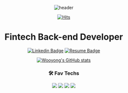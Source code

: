 <div align="center">
 
![header](https://capsule-render.vercel.app/api?type=cylinder&color=auto&height=150&section=header&text=WooYong%20An&fontSize=50&animation=twinkling)

[![Hits](https://hits.seeyoufarm.com/api/count/incr/badge.svg?url=https://github.com/anwoo99&count_bg=%23FFB60F&title_bg=%23555555&icon=&icon_color=%23E7E7E7&title=hits&edge_flat=false)](https://github.com/anwoo99)

# Fintech Back-end Developer
  [![Linkedin Badge](https://img.shields.io/badge/-LinkedIn-blue?style=flat-square&logo=Linkedin&logoColor=white&link=https://www.linkedin.com/in/%EC%9A%B0%EC%9A%A9-%EC%95%88-aa8842246?utm_source=share&utm_campaign=share_via&utm_content=profile&utm_medium=android_app)](https://www.linkedin.com/in/%EC%9A%B0%EC%9A%A9-%EC%95%88-aa8842246?utm_source=share&utm_campaign=share_via&utm_content=profile&utm_medium=android_app)
  [![Resume Badge](https://img.shields.io/badge/Resume-018EF5?style=flat-square&logo=ReadMe&logoColor=white&link=https://my.surfit.io/w/1635758282)](https://my.surfit.io/w/1635758282)
 
 [![Wooyong's GitHub stats](https://github-readme-stats.vercel.app/api?username=anwoo99&hide=stars)](https://github.com/anuraghazra/github-readme-stats)

### 🛠 Fav Techs
<img src="https://img.shields.io/badge/C-A8B9CC?style=flat-square&logo=C&logoColor=white"/></a> <img src="https://img.shields.io/badge/CISCO-1BA0D7?style=flat-square&logo=CISCO&logoColor=white"/></a> 
<img src="https://img.shields.io/badge/LINUX-FCC624?style=flat-square&logo=LINUX&logoColor=white"/></a> <img src="https://img.shields.io/badge/Python-3766AB?style=flat-square&logo=Python&logoColor=white"/></a>
</div>
